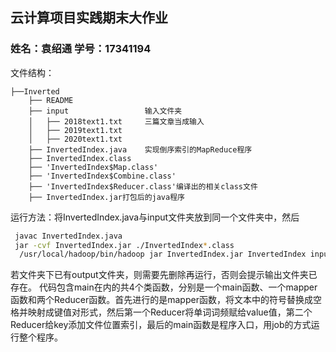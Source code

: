 ## 云计算项目实践期末大作业
### 姓名：袁绍通 学号：17341194
文件结构：
````
├──Inverted
	├── README
	├── input                 输入文件夹    
	│   ├── 2018text1.txt     三篇文章当成输入
	│   ├── 2019text1.txt    
	│   ├── 2020text1.txt    
	├── InvertedIndex.java    实现倒序索引的MapReduce程序
	├── InvertedIndex.class  
	├── 'InvertedIndex$Map.class'
	├── 'InvertedIndex$Combine.class'
	├── 'InvertedIndex$Reducer.class'编译出的相关class文件
	├── InvertedIndex.jar打包后的java程序
````
运行方法：将InvertedIndex.java与input文件夹放到同一个文件夹中，然后
```bash
 javac InvertedIndex.java
 jar -cvf InvertedIndex.jar ./InvertedIndex*.class
  /usr/local/hadoop/bin/hadoop jar InvertedIndex.jar InvertedIndex input output
```
若文件夹下已有output文件夹，则需要先删除再运行，否则会提示输出文件夹已存在。
代码包含main在内的共4个类函数，分别是一个main函数、一个mapper函数和两个Reducer函数。首先进行的是mapper函数，将文本中的符号替换成空格并映射成键值对形式，然后第一个Reducer将单词词频赋给value值，第二个Reducer给key添加文件位置索引，最后的main函数是程序入口，用job的方式运行整个程序。
